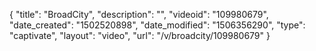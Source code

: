 {
    "title": "BroadCity",
    "description": "",
    "videoid": "109980679",
    "date_created": "1502520898",
    "date_modified": "1506356290",
    "type": "captivate",
    "layout": "video",
    "url": "\/v\/broadcity\/109980679"
}